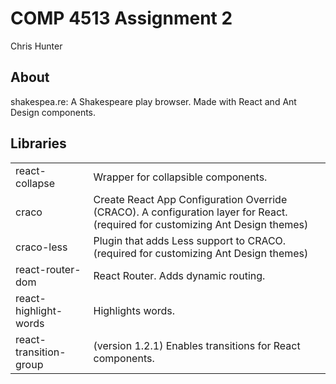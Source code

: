 # COMP 4513 Assignment 2

Chris Hunter

## About

shakespea.re: A Shakespeare play browser. Made with React and Ant Design components.

## Libraries

<table>
    <tr>
        <td>react-collapse</td>
        <td>Wrapper for collapsible components.</td>
    </tr>
    <tr>
        <td>craco</td>
        <td>Create React App Configuration Override (CRACO). A configuration layer for React. (required for customizing Ant Design themes)</td>
    </tr>
    <tr>
        <td>craco-less</td>
        <td>Plugin that adds Less support to CRACO. (required for customizing Ant Design themes)</td>
    </tr>
    <tr>
        <td>react-router-dom</td>
        <td>React Router. Adds dynamic routing.</td>
    </tr>
    <tr>
        <td>react-highlight-words</td>
        <td>Highlights words.</td>
    </tr>
    <tr>
        <td>react-transition-group</td>
        <td>(version 1.2.1) Enables transitions for React components.</td>
    </tr>
</table>